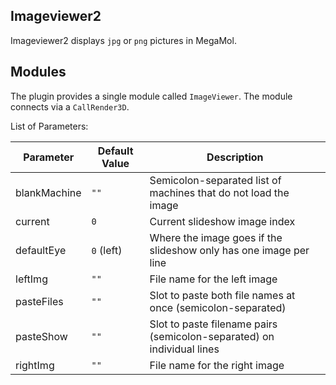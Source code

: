 ## Imageviewer2
Imageviewer2 displays `jpg` or `png` pictures in MegaMol.

## Modules
The plugin provides a single module called `ImageViewer`.
The module connects via a `CallRender3D`.

List of Parameters:

| Parameter    | Default Value | Description                                                            |
|--------------|---------------|------------------------------------------------------------------------|
| blankMachine | `""`          | Semicolon-separated list of machines that do not load the image        |
| current      | `0`           | Current slideshow image index                                          |
| defaultEye   | `0` (left)    | Where the image goes if the slideshow only has one image per line      |
| leftImg      | `""`          | File name for the left image                                           |
| pasteFiles   | `""`          | Slot to paste both file names at once (semicolon-separated)            |
| pasteShow    | `""`          | Slot to paste filename pairs (semicolon-separated) on individual lines |
| rightImg     | `""`          | File name for the right image                                          |
